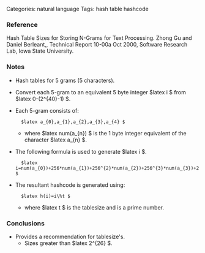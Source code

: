 Categories: natural language
Tags: hash
      table
      hashcode

### Reference ###

Hash Table Sizes for Storing N-Grams for Text Processing. Zhong Gu and Daniel Berleant,, Technical Report 10-00a Oct 2000, Software Research Lab, Iowa State University.

### Notes ###

- Hash tables for 5 grams (5 characters).
- Convert each 5-gram to an equivalent 5 byte integer $latex i $ from $latex 0-(2^{40}-1) $.
- Each 5-gram consists of:

        $latex a_{0},a_{1},a_{2},a_{3},a_{4} $

  - where $latex num(a\_{n}) $ is the 1 byte integer equivalent of the character $latex a\_{n} $.

- The following formula is used to generate $latex i $.

        $latex i=num(a_{0})+256*num(a_{1})+256^{2}*num(a_{2})+256^{3}*num(a_{3})+256^{4}*num(a_{4}) $

- The resultant hashcode is generated using:

        $latex h(i)=i\%t $

  - where $latex t $ is the tablesize and is a prime number.

### Conclusions ###

- Provides a recommendation for tablesize's.
  - Sizes greater than $latex 2^{26} $.

